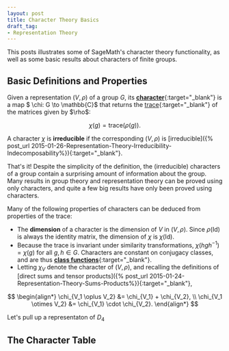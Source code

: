 ```yaml
---
layout: post
title: Character Theory Basics
draft_tag: 
- Representation Theory
---
```


This posts illustrates some of SageMath's character theory functionality, as well as some basic results about characters of finite groups.

<!--more-->

## Basic Definitions and Properties

Given a representation $(V,\rho)$ of a group $G$, its [**character**](http://en.wikipedia.org/wiki/Character_theory){:target="_blank"} is a map $ \chi: G \to \mathbb{C}$ that returns the [trace](http://en.wikipedia.org/wiki/Trace_(linear_algebra)){:target="_blank"} of the matrices given by $\rho$:

$$
\chi(g) = \text{trace}(\rho(g)).
$$

A character $\chi$ is **irreducible** if the corresponding $(V,\rho)$ is [irreducible]({% post_url 2015-01-26-Representation-Theory-Irreducibility-Indecomposability%}){:target="_blank"}.

That's it! Despite the simplicity of the definition, the (irreducible) characters of a group contain a surprising amount of information about the group. Many results in group theory and representation theory can be proved using only characters, and quite a few big results have only been proved using characters.

Many of the following properties of characters can be deduced from properties of the trace:

- The **dimension** of a character is the dimension of $V$ in $(V,\rho)$. Since $\rho(\text{Id})$ is always the identity matrix, the dimension of $\chi$ is $\chi(\text{Id})$.
- Because the trace is invariant under similarity transformations, $\chi(hgh^{-1}) = \chi(g)$ for all $g,h \in G$. Characters are constant on conjugacy classes, and are thus [**class functions**](http://en.wikipedia.org/wiki/Class_function){:target="_blank"}.
- Letting $\chi_V$ denote the character of $(V,\rho)$, and recalling the definitions of [direct sums and tensor products]({% post_url 2015-01-24-Representation-Theory-Sums-Products%}){:target="_blank"}, 

$$
\begin{align*}
\chi_{V_1 \oplus V_2} &= \chi_{V_1} + \chi_{V_2}, \\
\chi_{V_1 \otimes V_2} &= \chi_{V_1} \cdot \chi_{V_2}.
\end{align*}
$$

Let's pull up a representaton of $D_4$ 

## The Character Table










